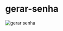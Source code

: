 # gerar-senha
![gerar senha](https://user-images.githubusercontent.com/62407217/147897027-17ed1dba-0508-4ec5-a74f-15862f83530c.png)
